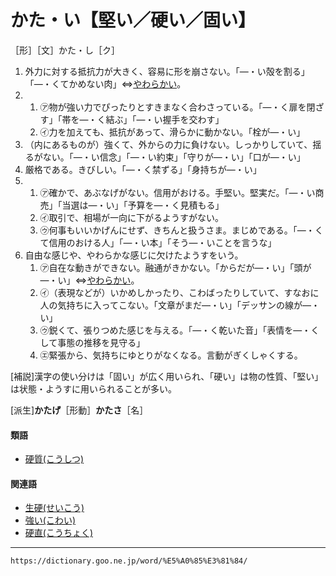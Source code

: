 # かた・い【堅い／硬い／固い】

［形］［文］かた・し［ク］

1. 外力に対する抵抗力が大きく、容易に形を崩さない。「―・い殻を割る」「―・くてかめない肉」⇔[やわらかい](https://dictionary.goo.ne.jp/word/%E6%9F%94%E3%82%89%E3%81%8B%E3%81%84/#jn-223493)。
2. 
    1. ㋐物が強い力でぴったりとすきまなく合わさっている。「―・く扉を閉ざす」「帯を―・く結ぶ」「―・い握手を交わす」
    2. ㋑力を加えても、抵抗があって、滑らかに動かない。「栓が―・い」
3. （内にあるものが）強くて、外からの力に負けない。しっかりしていて、揺るがない。「―・い信念」「―・い約束」「守りが―・い」「口が―・い」
4. 厳格である。きびしい。「―・く禁ずる」「身持ちが―・い」
5. 
    1. ㋐確かで、あぶなげがない。信用がおける。手堅い。堅実だ。「―・い商売」「当選は―・い」「予算を―・く見積もる」
    2. ㋑取引で、相場が一向に下がるようすがない。
    3. ㋒何事もいいかげんにせず、きちんと扱うさま。まじめである。「―・くて信用のおける人」「―・い本」「そう―・いことを言うな」
6. 自由な感じや、やわらかな感じに欠けたようすをいう。
    1. ㋐自在な動きができない。融通がきかない。「からだが―・い」「頭が―・い」⇔[やわらかい](https://dictionary.goo.ne.jp/word/%E6%9F%94%E3%82%89%E3%81%8B%E3%81%84/#jn-223493)。
    2. ㋑（表現などが）いかめしかったり、こわばったりしていて、すなおに人の気持ちに入ってこない。「文章がまだ―・い」「デッサンの線が―・い」
    3. ㋒鋭くて、張りつめた感じを与える。「―・く乾いた音」「表情を―・くして事態の推移を見守る」
    4. ㋓緊張から、気持ちにゆとりがなくなる。言動がぎくしゃくする。
        

\[補説\]漢字の使い分けは「固い」が広く用いられ、「硬い」は物の性質、「堅い」は状態・ようすに用いられることが多い。

\[派生\]**かたげ**［形動］**かたさ**［名］

#### 類語

-   [硬質(こうしつ)](https://dictionary.goo.ne.jp/word/%E7%A1%AC%E8%B3%AA/#jn-73126)

#### 関連語

-   [生硬(せいこう)](https://dictionary.goo.ne.jp/word/%E7%94%9F%E7%A1%AC/#jn-121459)
-   [強い(こわい)](https://dictionary.goo.ne.jp/word/%E5%BC%B7%E3%81%84_%28%E3%81%93%E3%82%8F%E3%81%84%29/#jn-83118)
-   [硬直(こうちょく)](https://dictionary.goo.ne.jp/word/%E7%A1%AC%E7%9B%B4/#jn-74251)

---
`https://dictionary.goo.ne.jp/word/%E5%A0%85%E3%81%84/`